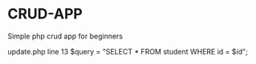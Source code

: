 # CRUD-APP
Simple php crud app for beginners

update.php line 13
$query = "SELECT * FROM student WHERE id = $id";
